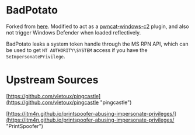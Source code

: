 # BadPotato

Forked from [here](https://github.com/BeichenDream/BadPotato). Modified to act as a [pwncat-windows-c2](https://github.com/calebstewart/pwncat-windows-c2) plugin, and also not trigger Windows Defender when loaded reflectively.

BadPotato leaks a system token handle through the MS RPN API, which can be used to get `NT AUTHORITY\SYSTEM` access if you have the `SeImpersonatePrivilege`.

# Upstream Sources

[https://github.com/vletoux/pingcastle](https://github.com/vletoux/pingcastle "pingcastle")


[https://itm4n.github.io/printspoofer-abusing-impersonate-privileges/](https://itm4n.github.io/printspoofer-abusing-impersonate-privileges/ "PrintSpoofer")
